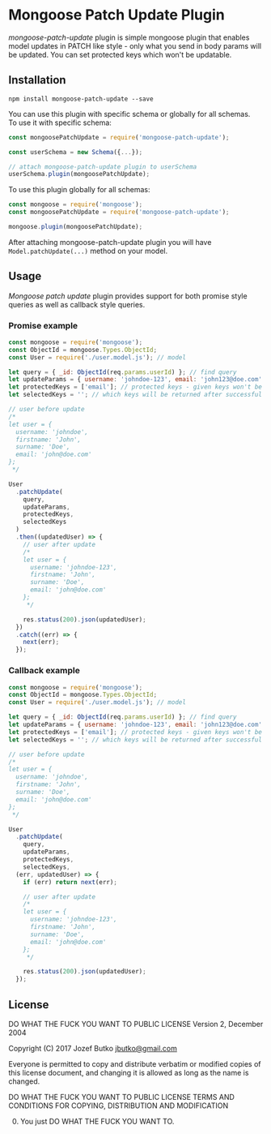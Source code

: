Mongoose Patch Update Plugin
=========

*mongoose-patch-update* plugin is simple mongoose plugin that enables model updates in PATCH like style - only what you send in body params will be updated. You can set protected keys which won't be updatable.

## Installation
```
npm install mongoose-patch-update --save
```

You can use this plugin with specific schema or globally for all schemas.<br />
To use it with specific schema:
```javascript
const mongoosePatchUpdate = require('mongoose-patch-update');

const userSchema = new Schema({...});

// attach mongoose-patch-update plugin to userSchema
userSchema.plugin(mongoosePatchUpdate);
```

To use this plugin globally for all schemas:
```javascript
const mongoose = require('mongoose');
const mongoosePatchUpdate = require('mongoose-patch-update');

mongoose.plugin(mongoosePatchUpdate);
```
After attaching mongoose-patch-update plugin you will have `Model.patchUpdate(...)` method on your model.


## Usage

*Mongoose patch update* plugin provides support for both promise style queries as well as callback style queries.

### Promise example
```javascript
const mongoose = require('mongoose');
const ObjectId = mongoose.Types.ObjectId;
const User = require('./user.model.js'); // model

let query = { _id: ObjectId(req.params.userId) }; // find query
let updateParams = { username: 'johndoe-123', email: 'john123@doe.com' }; // update parameters - only `username` will be updated, `email` is protected
let protectedKeys = ['email']; // protected keys - given keys won't be allowed to be updated
let selectedKeys = ''; // which keys will be returned after successful update - all keys will be returned

// user before update
/*
let user = {
  username: 'johndoe',
  firstname: 'John',
  surname: 'Doe',
  email: 'john@doe.com'
};
 */

User
  .patchUpdate(
    query,
    updateParams,
    protectedKeys,
    selectedKeys
  )
  .then((updatedUser) => {
    // user after update
    /*
    let user = {
      username: 'johndoe-123',
      firstname: 'John',
      surname: 'Doe',
      email: 'john@doe.com'
    };
     */

    res.status(200).json(updatedUser);
  })
  .catch((err) => {
    next(err);
  });

```

### Callback example
```javascript
const mongoose = require('mongoose');
const ObjectId = mongoose.Types.ObjectId;
const User = require('./user.model.js'); // model

let query = { _id: ObjectId(req.params.userId) }; // find query
let updateParams = { username: 'johndoe-123', email: 'john123@doe.com' }; // update parameters - only `username` will be updated, `email` is protected
let protectedKeys = ['email']; // protected keys - given keys won't be allowed to be updated
let selectedKeys = ''; // which keys will be returned after successful update - all keys will be returned

// user before update
/*
let user = {
  username: 'johndoe',
  firstname: 'John',
  surname: 'Doe',
  email: 'john@doe.com'
};
 */

User
  .patchUpdate(
    query,
    updateParams,
    protectedKeys,
    selectedKeys,
  (err, updatedUser) => {
    if (err) return next(err);

    // user after update
    /*
    let user = {
      username: 'johndoe-123',
      firstname: 'John',
      surname: 'Doe',
      email: 'john@doe.com'
    };
     */

    res.status(200).json(updatedUser);
  });

```

## License

DO WHAT THE FUCK YOU WANT TO PUBLIC LICENSE
Version 2, December 2004

Copyright (C) 2017 Jozef Butko <jbutko@gmail.com>

Everyone is permitted to copy and distribute verbatim or modified
copies of this license document, and changing it is allowed as long
as the name is changed.

DO WHAT THE FUCK YOU WANT TO PUBLIC LICENSE
TERMS AND CONDITIONS FOR COPYING, DISTRIBUTION AND MODIFICATION

0. You just DO WHAT THE FUCK YOU WANT TO.
